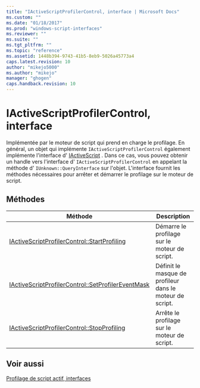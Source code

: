 ```yaml
---
title: "IActiveScriptProfilerControl, interface | Microsoft Docs"
ms.custom: ""
ms.date: "01/18/2017"
ms.prod: "windows-script-interfaces"
ms.reviewer: ""
ms.suite: ""
ms.tgt_pltfrm: ""
ms.topic: "reference"
ms.assetid: 1448b394-9743-41b5-8eb9-5026a45773a4
caps.latest.revision: 10
author: "mikejo5000"
ms.author: "mikejo"
manager: "ghogen"
caps.handback.revision: 10
---
```

# IActiveScriptProfilerControl, interface
Implémentée par le moteur de script qui prend en charge le profilage.  En général, un objet qui implémente `IActiveScriptProfilerControl` également implémente l'interface d' [IActiveScript](../../winscript/reference/iactivescript.md) .  Dans ce cas, vous pouvez obtenir un handle vers l'interface d' `IActiveScriptProfilerControl` en appelant la méthode d' `IUnknown::QueryInterface` sur l'objet.  L'interface fournit les méthodes nécessaires pour arrêter et démarrer le profilage sur le moteur de script.  
  
## Méthodes  
  
|Méthode|Description|  
|-------------|-----------------|  
|[IActiveScriptProfilerControl::StartProfiling](../../winscript/reference/iactivescriptprofilercontrol-startprofiling.md)|Démarre le profilage sur le moteur de script.|  
|[IActiveScriptProfilerControl::SetProfilerEventMask](../../winscript/reference/iactivescriptprofilercontrol-setprofilereventmask.md)|Définit le masque de profileur dans le moteur de script.|  
|[IActiveScriptProfilerControl::StopProfiling](../../winscript/reference/iactivescriptprofilercontrol-stopprofiling.md)|Arrête le profilage sur le moteur de script.|  
  
## Voir aussi  
 [Profilage de script actif, interfaces](../../winscript/reference/active-script-profiler-interfaces.md)
